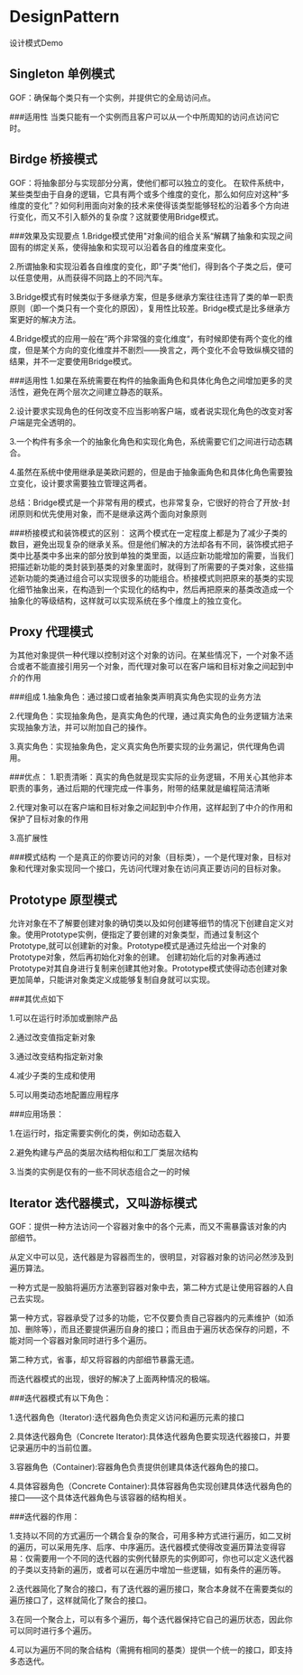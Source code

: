 DesignPattern
====
设计模式Demo



Singleton 单例模式
------
GOF：确保每个类只有一个实例，并提供它的全局访问点。

###适用性
  当类只能有一个实例而且客户可以从一个中所周知的访问点访问它时。

Birdge 桥接模式
------
GOF：将抽象部分与实现部分分离，使他们都可以独立的变化。
在软件系统中，某些类型由于自身的逻辑，它具有两个或多个维度的变化，那么如何应对这种“多维度的变化”？如何利用面向对象的技术来使得该类型能够轻松的沿着多个方向进行变化，而又不引入额外的复杂度？这就要使用Bridge模式。

###效果及实现要点
  1.Bridge模式使用"对象间的组合关系“解耦了抽象和实现之间固有的绑定关系，使得抽象和实现可以沿着各自的维度来变化。
  
  2.所谓抽象和实现沿着各自维度的变化，即”子类“他们，得到各个子类之后，便可以任意使用，从而获得不同路上的不同汽车。
  
  3.Bridge模式有时候类似于多继承方案，但是多继承方案往往违背了类的单一职责原则（即一个类只有一个变化的原因），复用性比较差。Bridge模式是比多继承方案更好的解决方法。
  
  4.Bridge模式的应用一般在”两个非常强的变化维度“，有时候即使有两个变化的维度，但是某个方向的变化维度并不剧烈——换言之，两个变化不会导致纵横交错的结果，并不一定要使用Bridge模式。
  
###适用性
  1.如果在系统需要在构件的抽象画角色和具体化角色之间增加更多的灵活性，避免在两个层次之间建立静态的联系。
  
  2.设计要求实现角色的任何改变不应当影响客户端，或者说实现化角色的改变对客户端是完全透明的。
  
  3.一个构件有多余一个的抽象化角色和实现化角色，系统需要它们之间进行动态耦合。
  
  4.虽然在系统中使用继承是美欧问题的，但是由于抽象画角色和具体化角色需要独立变化，设计要求需要独立管理这两者。
  
  总结：Bridge模式是一个非常有用的模式，也非常复杂，它很好的符合了开放-封闭原则和优先使用对象，而不是继承这两个面向对象原则
  
###桥接模式和装饰模式的区别：
  这两个模式在一定程度上都是为了减少子类的数目，避免出现复杂的继承关系。但是他们解决的方法却各有不同，装饰模式把子类中比基类中多出来的部分放到单独的类里面，以适应新功能增加的需要，当我们把描述新功能的类封装到基类的对象里面时，就得到了所需要的子类对象，这些描述新功能的类通过组合可以实现很多的功能组合。桥接模式则把原来的基类的实现化细节抽象出来，在构造到一个实现化的结构中，然后再把原来的基类改造成一个抽象化的等级结构，这样就可以实现系统在多个维度上的独立变化。
  
Proxy 代理模式
------
为其他对象提供一种代理以控制对这个对象的访问。在某些情况下，一个对象不适合或者不能直接引用另一个对象，而代理对象可以在客户端和目标对象之间起到中介的作用

###组成
  1.抽象角色：通过接口或者抽象类声明真实角色实现的业务方法
  
  2.代理角色：实现抽象角色，是真实角色的代理，通过真实角色的业务逻辑方法来实现抽象方法，并可以附加自己的操作。
  
  3.真实角色：实现抽象角色，定义真实角色所要实现的业务漏记，供代理角色调用。
  
###优点：
  1.职责清晰：真实的角色就是现实实际的业务逻辑，不用关心其他非本职责的事务，通过后期的代理完成一件事务，附带的结果就是编程简洁清晰
  
  2.代理对象可以在客户端和目标对象之间起到中介作用，这样起到了中介的作用和保护了目标对象的作用
  
  3.高扩展性
  
###模式结构
  一个是真正的你要访问的对象（目标类），一个是代理对象，目标对象和代理对象实现同一个接口，先访问代理对象在访问真正要访问的目标对象。

Prototype 原型模式
-------
允许对象在不了解要创建对象的确切类以及如何创建等细节的情况下创建自定义对象。使用Prototype实例，便指定了要创建的对象类型，而通过复制这个Prototype,就可以创建新的对象。Prototype模式是通过先给出一个对象的Prototype对象，然后再初始化对象的创建。
创建初始化后的对象再通过Prototype对其自身进行复制来创建其他对象。Prototype模式使得动态创建对象更加简单，只能讲对象类定义成能够复制自身就可以实现。

###其优点如下

  1.可以在运行时添加或删除产品
  
  2.通过改变值指定新对象
  
  3.通过改变结构指定新对象
  
  4.减少子类的生成和使用
  
  5.可以用类动态地配置应用程序
  
###应用场景：

  1.在运行时，指定需要实例化的类，例如动态载入
  
  2.避免构建与产品的类层次结构相似和工厂类层次结构
  
  3.当类的实例是仅有的一些不同状态组合之一的时候

Iterator   迭代器模式，又叫游标模式
-------
GOF：提供一种方法访问一个容器对象中的各个元素，而又不需暴露该对象的内部细节。

从定义中可以见，迭代器是为容器而生的，很明显，对容器对象的访问必然涉及到遍历算法。

一种方式是一股脑将遍历方法塞到容器对象中去，第二种方式是让使用容器的人自己去实现。

第一种方式，容器承受了过多的功能，它不仅要负责自己容器内的元素维护（如添加、删除等），而且还要提供遍历自身的接口；而且由于遍历状态保存的问题，不能对同一个容器对象同时进行多个遍历。

第二种方式，省事，却又将容器的内部细节暴露无遗。

而迭代器模式的出现，很好的解决了上面两种情况的极端。

###迭代器模式有以下角色：

  1.迭代器角色（Iterator):迭代器角色负责定义访问和遍历元素的接口
  
  2.具体迭代器角色（Concrete Iterator):具体迭代器角色要实现迭代器接口，并要记录遍历中的当前位置。
  
  3.容器角色（Container):容器角色负责提供创建具体迭代器角色的接口。
  
  4.具体容器角色（Concrete Container):具体容器角色实现创建具体迭代器角色的接口——这个具体迭代器角色与该容器的结构相关。
  
###迭代器的作用：

  1.支持以不同的方式遍历一个耦合复杂的聚合，可用多种方式进行遍历，如二叉树的遍历，可以采用先序、后序、中序遍历。迭代器模式使得改变遍历算法变得容易：仅需要用一个不同的迭代器的实例代替原先的实例即可，你也可以定义迭代器的子类以支持新的遍历，或者可以在遍历中增加一些逻辑，如有条件的遍历等。
  
  2.迭代器简化了聚合的接口，有了迭代器的遍历接口，聚合本身就不在需要类似的遍历接口了，这样就简化了聚合的接口。
  
  3.在同一个聚合上，可以有多个遍历，每个迭代器保持它自己的遍历状态，因此你可以同时进行多个遍历。
  
  4.可以为遍历不同的聚合结构（需拥有相同的基类）提供一个统一的接口，即支持多态迭代。
  

